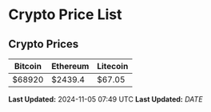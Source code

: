 # Crypto Price List

## Crypto Prices
| Bitcoin | Ethereum | Litecoin |
| ------- | -------- | -------- |
| $68920 | $2439.4 | $67.05 |
**Last Updated:** 2024-11-05 07:49 UTC
**Last Updated:** $DATE$
